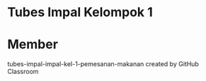 # Tubes Impal Kelompok 1

# Member
tubes-impal-impal-kel-1-pemesanan-makanan created by GitHub Classroom
